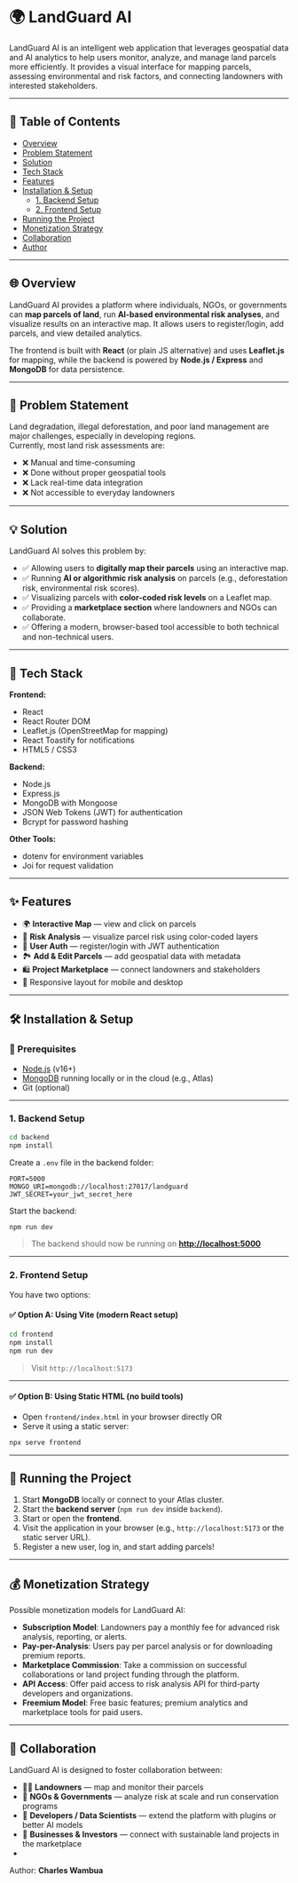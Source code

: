 
# 🌍 LandGuard AI

LandGuard AI is an intelligent web application that leverages geospatial data and AI analytics to help users monitor, analyze, and manage land parcels more efficiently. It provides a visual interface for mapping parcels, assessing environmental and risk factors, and connecting landowners with interested stakeholders.

---

## 🚀 Table of Contents

- [Overview](#-overview)  
- [Problem Statement](#-problem-statement)  
- [Solution](#-solution)  
- [Tech Stack](#-tech-stack)  
- [Features](#-features)  
- [Installation & Setup](#-installation--setup)  
  - [1. Backend Setup](#1-backend-setup)  
  - [2. Frontend Setup](#2-frontend-setup)  
- [Running the Project](#-running-the-project)  
- [Monetization Strategy](#-monetization-strategy)  
- [Collaboration](#-collaboration)  
- [Author](#-author)

---

## 🌐 Overview

LandGuard AI provides a platform where individuals, NGOs, or governments can **map parcels of land**, run **AI-based environmental risk analyses**, and visualize results on an interactive map. It allows users to register/login, add parcels, and view detailed analytics.

The frontend is built with **React** (or plain JS alternative) and uses **Leaflet.js** for mapping, while the backend is powered by **Node.js / Express** and **MongoDB** for data persistence.

---

## 🧭 Problem Statement

Land degradation, illegal deforestation, and poor land management are major challenges, especially in developing regions.  
Currently, most land risk assessments are:

- ❌ Manual and time-consuming  
- ❌ Done without proper geospatial tools  
- ❌ Lack real-time data integration  
- ❌ Not accessible to everyday landowners

---

## 💡 Solution

LandGuard AI solves this problem by:

- ✅ Allowing users to **digitally map their parcels** using an interactive map.  
- ✅ Running **AI or algorithmic risk analysis** on parcels (e.g., deforestation risk, environmental risk scores).  
- ✅ Visualizing parcels with **color-coded risk levels** on a Leaflet map.  
- ✅ Providing a **marketplace section** where landowners and NGOs can collaborate.  
- ✅ Offering a modern, browser-based tool accessible to both technical and non-technical users.

---

## 🧱 Tech Stack

**Frontend:**
- React 
- React Router DOM
- Leaflet.js (OpenStreetMap for mapping)
- React Toastify for notifications
- HTML5 / CSS3

**Backend:**
- Node.js
- Express.js
- MongoDB with Mongoose
- JSON Web Tokens (JWT) for authentication
- Bcrypt for password hashing

**Other Tools:**

- dotenv for environment variables
- Joi for request validation

---

## ✨ Features

- 🌍 **Interactive Map** — view and click on parcels  
- 🧠 **Risk Analysis** — visualize parcel risk using color-coded layers  
- 📝 **User Auth** — register/login with JWT authentication  
- 🏞️ **Add & Edit Parcels** — add geospatial data with metadata  
- 🛍️ **Project Marketplace** — connect landowners and stakeholders  
- 📱 Responsive layout for mobile and desktop

---

## 🛠️ Installation & Setup

### 📌 Prerequisites

- [Node.js](https://nodejs.org/) (v16+)
- [MongoDB](https://www.mongodb.com/) running locally or in the cloud (e.g., Atlas)
- Git (optional)

---

### 1. Backend Setup

```bash
cd backend
npm install
````

Create a `.env` file in the backend folder:

```
PORT=5000
MONGO_URI=mongodb://localhost:27017/landguard
JWT_SECRET=your_jwt_secret_here
```

Start the backend:

```bash
npm run dev
```

> The backend should now be running on **[http://localhost:5000](http://localhost:5000)**

---

### 2. Frontend Setup

You have two options:

#### ✅ Option A: Using Vite (modern React setup)

```bash
cd frontend
npm install
npm run dev
```

> Visit `http://localhost:5173`

---

#### ✅ Option B: Using Static HTML (no build tools)

* Open `frontend/index.html` in your browser directly
  OR
* Serve it using a static server:

```bash
npx serve frontend
```

---

## 🧠 Running the Project

1. Start **MongoDB** locally or connect to your Atlas cluster.
2. Start the **backend server** (`npm run dev` inside `backend`).
3. Start or open the **frontend**.
4. Visit the application in your browser (e.g., `http://localhost:5173` or the static server URL).
5. Register a new user, log in, and start adding parcels!

---

## 💰 Monetization Strategy

Possible monetization models for LandGuard AI:

* **Subscription Model**: Landowners pay a monthly fee for advanced risk analysis, reporting, or alerts.
* **Pay-per-Analysis**: Users pay per parcel analysis or for downloading premium reports.
* **Marketplace Commission**: Take a commission on successful collaborations or land project funding through the platform.
* **API Access**: Offer paid access to risk analysis API for third-party developers and organizations.
* **Freemium Model**: Free basic features; premium analytics and marketplace tools for paid users.

---

## 🤝 Collaboration

LandGuard AI is designed to foster collaboration between:

* 🧑‍🌾 **Landowners** — map and monitor their parcels
* 🌱 **NGOs & Governments** — analyze risk at scale and run conservation programs
* 🧠 **Developers / Data Scientists** — extend the platform with plugins or better AI models
* 💼 **Businesses & Investors** — connect with sustainable land projects in the marketplace
* 


Author: **Charles Wambua**
